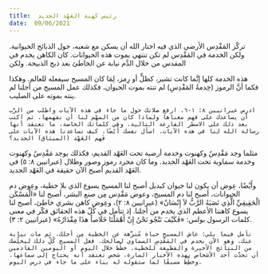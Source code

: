 ```yaml
---
title:  رئيس كهنة العَهْد الجديد
date:  09/06/2021
---
```


تركّز المَقْدِس الأرضي الذي فيه اختار الله أن يسكن مع شعبه، حول الذبائح الحيوانية. ولكن الخدمة في المَقْدِس لم تكن تنتهي بموت هذه الحيوانات. كان الكاهن يخدم في المقدس من خلال الدَّم نيابة عن الخاطئ بعد ذبح الذبيحة. ولكن

هذه الخدمة كلها إنَّما كانت تشير، كظلٍّ أو رِمز، لِمَا كان المسيح سيفعله للعالم. وهكذا فكما أنَّ الرموز (خِدمةُ المَقْدِسِ) لم تنته بموت الحيوان، فكذلك عمل المسيح من أجلنا لم ينته بموته على الصليب.

`ادرس عبرانيين ٨: ١-٦. ارفع صلاتك حول ما جاء في هذه الآيات واطلب من الرَّب أن يساعدك على فهم معناها ولماذا كان من المهّم لنا أن نفهمها. ثم اكتب بعد ذلك على الاسطر الفارغة التالية، وفي كلماتك الخاصة، ما تعتقد أنها رسالة الله لنا في هذه الآيات. اسأل نفسك أَيْضًا، كيف تساعدنا هذه الآيات على فَهم العَهْد (الميثاق) الجديد؟`

مثلما وجد مَقْدِسٌ وكهنوت وخدمة أرضية تحت العَهْد القديم، فكذلك يوجد مَقْدِسٌ وكهنوت وخدمة سماوية تحت العَهْد الجديد. وما كان مجرد رموز وصور وظلال (عبرانيين ٨: ٥) في العَهْد القديم أصبح الآن حقيقة في العَهْد الجديد.

وأَيْضًا، عِوض أن يكون لنا حيوان كبديل أصبح لنا المسيح يسوع الذي بلا خطية، وعِوض دم الحيوانات، أصبح لنا دم المسيح، وعوض مَقْدِس مِن صنع البشر، أصبح لنا «الْمَسْكَن الْحَقِيقِيِّ الَّذِي نَصَبَهُ الرَّبُّ لاَ إِنْسَانٌ» (عبرانيين ٨: ٢)، وعِوض كاهن بشري خاطئ، أصبح لنا يسوع كاهننا الأعظم الذي يخدم من أجلنا. إذ تتأمل في كُلّ هذه الحقائق فكّر في معنى كلمات الرسول بولس: «فَكَيْفَ نَنْجُو نَحْنُ إِنْ أَهْمَلْنَا خَلَاصاً هذَا مِقْدَارُهُ» (عبرانيين ٢: ٣).

`تأمل فيما يلي: عاش المسيح حياة مُنزَّهة عن الخطية مِن أجلك، ثم مات نيابة عنك، وهو الآن يخدم في المَقْدِسِ السماوي لصالحك. فعل المسيح كُلّ ذلك ليخلِّصك من النتائج الأخيرة والفظيعة للخطية. خطّط خلال اليوم أو اليومين القادمين أن تحدّث أحد الأشخاص بهذه الأخبار السارة، شخص تعتقد أنه يحتاج إلى سماعها. وخطِّط مسبقًا لما ستقوله له بناء على ما جاء في درس اليوم.`